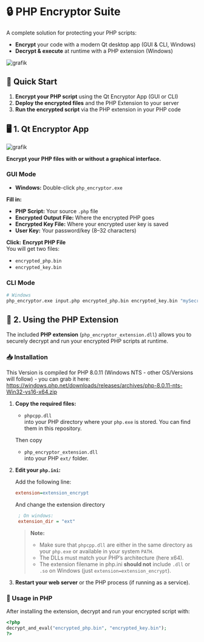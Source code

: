# 🔒 PHP Encryptor Suite

A complete solution for protecting your PHP scripts:
- **Encrypt** your code with a modern Qt desktop app (GUI & CLI, Windows)
- **Decrypt & execute** at runtime with a PHP extension (Windows)

![grafik](https://github.com/user-attachments/assets/a4cba82c-4a96-4d2d-9ddf-2e10823bbf5b)


## 🚀 Quick Start

1. **Encrypt your PHP script** using the Qt Encryptor App (GUI or CLI)
2. **Deploy the encrypted files** and the PHP Extension to your server
3. **Run the encrypted script** via the PHP extension in your PHP code



## 🖥️ 1. Qt Encryptor App

![grafik](https://github.com/user-attachments/assets/d84c37bb-ac5c-4744-b1aa-87d8a0f60365)


**Encrypt your PHP files with or without a graphical interface.**

### GUI Mode

- **Windows:** Double-click `php_encryptor.exe`

**Fill in:**
- **PHP Script:** Your source `.php` file
- **Encrypted Output File:** Where the encrypted PHP goes
- **Encrypted Key File:** Where your encrypted user key is saved
- **User Key:** Your password/key (8–32 characters)

**Click:** **Encrypt PHP File**  
You will get two files:  
- `encrypted_php.bin`  
- `encrypted_key.bin`

### CLI Mode

```sh
# Windows
php_encryptor.exe input.php encrypted_php.bin encrypted_key.bin "mySecretKey"
```

## 🧩 2. Using the PHP Extension

The included **PHP extension** (`php_encryptor_extension.dll`) allows you to securely decrypt and run your encrypted PHP scripts at runtime.

### 📥 Installation

This Version is compiled for PHP 8.0.11 (Windows NTS - other OS/Versions will follow) - you can grab it here: 
https://windows.php.net/downloads/releases/archives/php-8.0.11-nts-Win32-vs16-x64.zip

1. **Copy the required files:**
    - `phpcpp.dll`  
    into your PHP directory where your `php.exe` is stored. You can find them in this repository.

    Then copy  
    - `php_encryptor_extension.dll`  
    into your PHP `ext/` folder.

2. **Edit your `php.ini`:**

    Add the following line:
    ```ini
    extension=extension_encrypt
    ```
    And change the extension directory
   ```ini
    ; On windows:
    extension_dir = "ext"
    ```

    > **Note:**  
    > - Make sure that `phpcpp.dll` are either in the same directory as your `php.exe` or available in your system `PATH`.  
    > - The DLLs must match your PHP’s architecture (here x64).
    > - The extension filename in php.ini **should not** include `.dll` or `.so` on Windows (just `extension=extension_encrypt`).

4. **Restart your web server** or the PHP process (if running as a service).


### 📝 Usage in PHP

After installing the extension, decrypt and run your encrypted script with:

```php
<?php
decrypt_and_eval("encrypted_php.bin", "encrypted_key.bin");
?>
